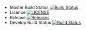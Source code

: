 - Master Build Status [![Build Status](https://travis-ci.com/Saaaaaaaaaaaam/SEM-Rerun.svg?branch=master)](https://travis-ci.com/Saaaaaaaaaaaam/SEM-Rerun)
- Licence [![LICENSE](https://img.shields.io/github/license/Saaaaaaaaaaaam/SEM-Rerun.svg?style=flat-square)](https://github.com/Saaaaaaaaaaaam/SEM-Rerun/blob/master/LICENSE)
- Release [![Releases](https://img.shields.io/github/release/Saaaaaaaaaaaam/SEM-Rerun/all.svg?style=flat-square)](https://github.com/Saaaaaaaaaaaam/SEM-Rerun/releases)
- Develop Build Status [![Build Status](https://travis-ci.org/Saaaaaaaaaaaam/SEM-Rerun.svg?branch=develop)](https://travis-ci.org/Saaaaaaaaaaaam/SEM-Rerun)